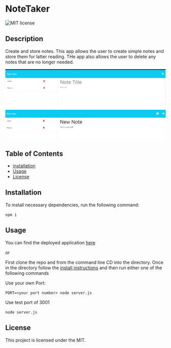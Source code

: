 # NoteTaker

![MIT license](https://img.shields.io/badge/license-MIT-blue)

## Description 

Create and store notes. This app allows the user to create simple notes and store them for latter reading. THe app also allows the user to delete any notes that are no longer needed.

![notes page hidden save button](./screenshots/notes_screenshot_one.PNG)
![notes page with save after typing a note](./screenshots/notes_screenshot_two.PNG)

## Table of Contents
* [installation](#installation)
* [Usage](#usage)
* [License](#license)


## Installation
To install necessary dependencies, run the following command:
```
npm i
```
## Usage

You can find the deployed application [here](https://murmuring-mesa-24022.herokuapp.com/)

or

First clone the repo and from the command line CD into the directory. Once in the directory follow the [install instructions](#installation) and then run either one of the following commands

Use your own Port:
```
PORT=<your port number> node server.js
``` 
Use test port of 3001
```
node server.js
``` 

## License
This project is licensed under the MIT.
